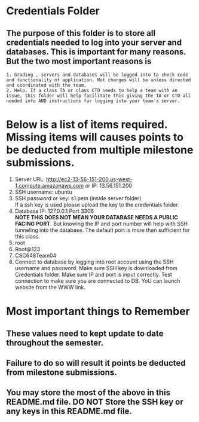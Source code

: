 # Credentials Folder

## The purpose of this folder is to store all credentials needed to log into your server and databases. This is important for many reasons. But the two most important reasons is
    1. Grading , servers and databases will be logged into to check code and functionality of application. Not changes will be unless directed and coordinated with the team.
    2. Help. If a class TA or class CTO needs to help a team with an issue, this folder will help facilitate this giving the TA or CTO all needed info AND instructions for logging into your team's server. 


# Below is a list of items required. Missing items will causes points to be deducted from multiple milestone submissions.

1. Server URL: http://ec2-13-56-151-200.us-west-1.compute.amazonaws.com
or IP: 13.56.151.200
2. SSH username: ubuntu
3. SSH password or key: s1.pem (inside server folder)
    <br> If a ssh key is used please upload the key to the credentials folder.
4. Database IP: 127.0.0.1 Port 3306
    <br><strong> NOTE THIS DOES NOT MEAN YOUR DATABASE NEEDS A PUBLIC FACING PORT.</strong> But knowing the IP and port number will help with SSH tunneling into the database. The default port is more than sufficient for this class.
5. root
6. Root@123
7. CSC648Team04
8. Connect to database by logging into root account using the SSH username and password. Make sure SSH key is downloaded from Credentials folder.
Make sure IP and port is input correctly. Test connection to make sure you are connected to DB. YoU can launch website from the WWW link.

# Most important things to Remember
## These values need to kept update to date throughout the semester. <br>
## <strong>Failure to do so will result it points be deducted from milestone submissions.</strong><br>
## You may store the most of the above in this README.md file. DO NOT Store the SSH key or any keys in this README.md file.
